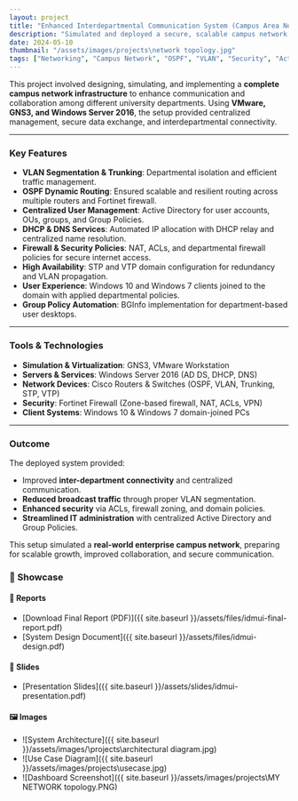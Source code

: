 ```yaml
---
layout: project
title: "Enhanced Interdepartmental Communication System (Campus Area Network)"
description: "Simulated and deployed a secure, scalable campus network integrating interdepartmental communication with centralized management and security."
date: 2024-05-10
thumbnail: "/assets/images/projects\network topology.jpg"
tags: ["Networking", "Campus Network", "OSPF", "VLAN", "Security", "Active Directory"]
---
```


This project involved designing, simulating, and implementing a **complete campus network infrastructure** to enhance communication and collaboration among different university departments. Using **VMware, GNS3, and Windows Server 2016**, the setup provided centralized management, secure data exchange, and interdepartmental connectivity.

---

### Key Features
- **VLAN Segmentation & Trunking**: Departmental isolation and efficient traffic management.  
- **OSPF Dynamic Routing**: Ensured scalable and resilient routing across multiple routers and Fortinet firewall.  
- **Centralized User Management**: Active Directory for user accounts, OUs, groups, and Group Policies.  
- **DHCP & DNS Services**: Automated IP allocation with DHCP relay and centralized name resolution.  
- **Firewall & Security Policies**: NAT, ACLs, and departmental firewall policies for secure internet access.  
- **High Availability**: STP and VTP domain configuration for redundancy and VLAN propagation.  
- **User Experience**: Windows 10 and Windows 7 clients joined to the domain with applied departmental policies.  
- **Group Policy Automation**: BGInfo implementation for department-based user desktops.  

---

### Tools & Technologies
- **Simulation & Virtualization**: GNS3, VMware Workstation  
- **Servers & Services**: Windows Server 2016 (AD DS, DHCP, DNS)  
- **Network Devices**: Cisco Routers & Switches (OSPF, VLAN, Trunking, STP, VTP)  
- **Security**: Fortinet Firewall (Zone-based firewall, NAT, ACLs, VPN)  
- **Client Systems**: Windows 10 & Windows 7 domain-joined PCs  

---

### Outcome
The deployed system provided:
- Improved **inter-department connectivity** and centralized communication.  
- **Reduced broadcast traffic** through proper VLAN segmentation.  
- **Enhanced security** via ACLs, firewall zoning, and domain policies.  
- **Streamlined IT administration** with centralized Active Directory and Group Policies.  

This setup simulated a **real-world enterprise campus network**, preparing for scalable growth, improved collaboration, and secure communication.


### 📂 Showcase

#### 📄 Reports  
- [Download Final Report (PDF)]({{ site.baseurl }}/assets/files/idmui-final-report.pdf)  
- [System Design Document]({{ site.baseurl }}/assets/files/idmui-design.pdf)  

#### 📑 Slides  
- [Presentation Slides]({{ site.baseurl }}/assets/slides/idmui-presentation.pdf)  

#### 🖼️ Images  
- ![System Architecture]({{ site.baseurl }}/assets/images/\projects\architectural diagram.jpg)  
- ![Use Case Diagram]({{ site.baseurl }}/assets/images/projects\usecase.jpg)  
- ![Dashboard Screenshot]({{ site.baseurl }}/assets/images/projects\MY NETWORK topology.PNG)  
